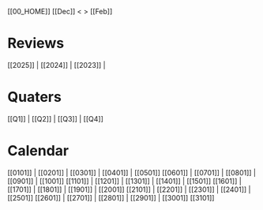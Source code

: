 [[00_HOME]]               [[Dec]] < > [[Feb]]

# Reviews

[[2025]] | [[2024]] | [[2023]] | 

# Quaters

[[Q1]] | [[Q2]] | [[Q3]] | [[Q4]]

# Calendar

[[0101]] | [[0201]] | [[0301]] |  [[0401]] | [[0501]]
[[0601]] | [[0701]] | [[0801]] | [[0901]] | [[1001]]
[[1101]] | [[1201]] | [[1301]] | [[1401]] | [[1501]]
[[1601]] | [[1701]] | [[1801]] | [[1901]] | [[2001]]
[[2101]] | [[2201]] | [[2301]] | [[2401]] | [[2501]]
[[2601]] | [[2701]] | [[2801]] | [[2901]] | [[3001]]
[[3101]]


